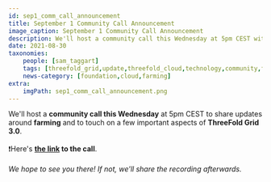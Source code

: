```yaml
---
id: sep1_comm_call_announcement
title: September 1 Community Call Announcement
image_caption: September 1 Community Call Announcement
description: We'll host a community call this Wednesday at 5pm CEST with updates on farming and TF Grid 3.0!
date: 2021-08-30
taxonomies:
    people: [sam_taggart]
    tags: [threefold_grid,update,threefold_cloud,technology,community,farming]
    news-category: [foundation,cloud,farming]
extra:
    imgPath: sep1_comm_call_announcement.png
---
```


We'll host a **community call this Wednesday** at 5pm CEST to share updates around **farming** and to touch on a few important aspects of **ThreeFold Grid 3.0**.
<br/>
<br/>
❗️Here's **[the link](https://meet.jit.si/moderated/d211ee6bc96b7a4e6424955465c94be15837548e64703afc3c65bd92b61c849a) to the call**.
<br/>
<br/>
*We hope to see you there! If not, we'll share the recording afterwards.*
